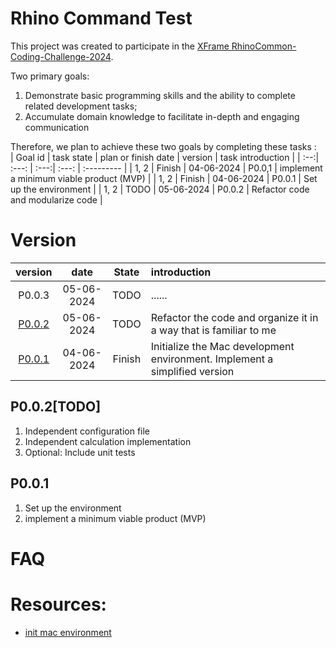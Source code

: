 ﻿
# Rhino Command Test

This project was created to participate in the [XFrame RhinoCommon-Coding-Challenge-2024](https://github.com/X-Frame/RhinoCommon-Coding-Challenge-2024).

Two primary goals:
1. Demonstrate basic programming skills and the ability to complete related development tasks;
2. Accumulate domain knowledge to facilitate in-depth and engaging communication  

Therefore, we plan to achieve these two goals by completing these tasks :  
| Goal id | task state | plan or finish date | version | task introduction |
| :--:| :---: | :---:| :---: | :--------- |
| 1, 2 | Finish | 04-06-2024 | P0.0,1 | implement a minimum viable product (MVP) |
| 1, 2 | Finish | 04-06-2024 | P0.0.1 | Set up the environment  |
| 1, 2 | TODO   | 05-06-2024 | P0.0.2 | Refactor code and modularize code |




# Version  
| version | date | State | introduction |
| :--:| :---: | :---: | :----- |
| P0.0.3 | 05-06-2024 | TODO   | ...... |
| [P0.0.2](#p0-0-2) | 05-06-2024 | TODO   | Refactor the code and organize it in a way that is familiar to me |
| [P0.0.1](#p0-0-1) | 04-06-2024 | Finish | Initialize the Mac development environment. Implement a simplified version |

## P0.0.2[TODO]  
1. Independent configuration file
2. Independent calculation implementation
3. Optional: Include unit tests

## P0.0.1  
1. Set up the environment
2. implement a minimum viable product (MVP)

# FAQ  



# Resources:
* [init mac environment](https://developer.rhino3d.com/guides/rhinocommon/your-first-plugin-mac/)
